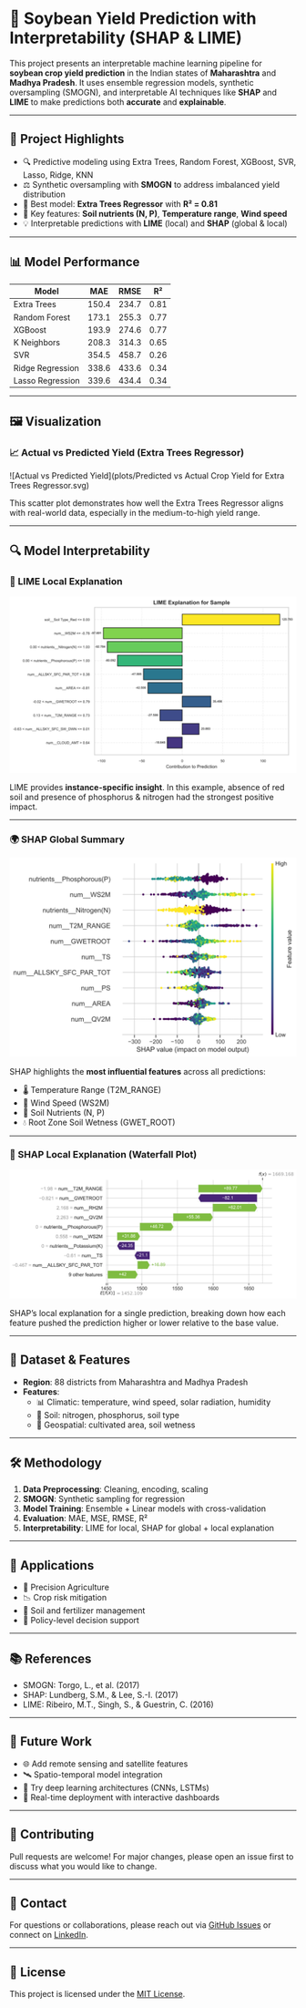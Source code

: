 # 🌱 Soybean Yield Prediction with Interpretability (SHAP & LIME)

This project presents an interpretable machine learning pipeline for **soybean crop yield prediction** in the Indian states of **Maharashtra** and **Madhya Pradesh**. It uses ensemble regression models, synthetic oversampling (SMOGN), and interpretable AI techniques like **SHAP** and **LIME** to make predictions both **accurate** and **explainable**.

---

## 📌 Project Highlights

- 🔍 Predictive modeling using Extra Trees, Random Forest, XGBoost, SVR, Lasso, Ridge, KNN
- ⚖️ Synthetic oversampling with **SMOGN** to address imbalanced yield distribution
- 🧠 Best model: **Extra Trees Regressor** with **R² = 0.81**
- 🌾 Key features: **Soil nutrients (N, P)**, **Temperature range**, **Wind speed**
- 💡 Interpretable predictions with **LIME** (local) and **SHAP** (global & local)

---

## 📊 Model Performance

| Model            | MAE    | RMSE   | R²   |
|------------------|--------|--------|------|
| Extra Trees      | 150.4  | 234.7  | 0.81 |
| Random Forest    | 173.1  | 255.3  | 0.77 |
| XGBoost          | 193.9  | 274.6  | 0.77 |
| K Neighbors      | 208.3  | 314.3  | 0.65 |
| SVR              | 354.5  | 458.7  | 0.26 |
| Ridge Regression | 338.6  | 433.6  | 0.34 |
| Lasso Regression | 339.6  | 434.4  | 0.34 |

---

## 🖼️ Visualization

### 📈 Actual vs Predicted Yield (Extra Trees Regressor)
![Actual vs Predicted Yield](plots/Predicted vs Actual Crop Yield for Extra Trees Regressor.svg)

This scatter plot demonstrates how well the Extra Trees Regressor aligns with real-world data, especially in the medium-to-high yield range.

---

## 🔍 Model Interpretability

### 🧩 LIME Local Explanation
![LIME Explanation](plots/lime_plot.svg)

LIME provides **instance-specific insight**. In this example, absence of red soil and presence of phosphorus & nitrogen had the strongest positive impact.

---

### 🌍 SHAP Global Summary
![SHAP Summary Plot](plots/shap_summary_plot.svg)

SHAP highlights the **most influential features** across all predictions:
- 🌡️ Temperature Range (T2M_RANGE)
- 💨 Wind Speed (WS2M)
- 🧪 Soil Nutrients (N, P)
- 💧 Root Zone Soil Wetness (GWET_ROOT)

---

### 🔬 SHAP Local Explanation (Waterfall Plot)
![SHAP Waterfall Plot](plots/waterfall_plot.svg)

SHAP’s local explanation for a single prediction, breaking down how each feature pushed the prediction higher or lower relative to the base value.

---

## 🧪 Dataset & Features

- **Region**: 88 districts from Maharashtra and Madhya Pradesh
- **Features**: 
  - 📊 Climatic: temperature, wind speed, solar radiation, humidity
  - 🌱 Soil: nitrogen, phosphorus, soil type
  - 🧭 Geospatial: cultivated area, soil wetness

---

## 🛠️ Methodology

1. **Data Preprocessing**: Cleaning, encoding, scaling
2. **SMOGN**: Synthetic sampling for regression
3. **Model Training**: Ensemble + Linear models with cross-validation
4. **Evaluation**: MAE, MSE, RMSE, R²
5. **Interpretability**: LIME for local, SHAP for global + local explanation

---

## 🎯 Applications

- 📍 Precision Agriculture
- 📉 Crop risk mitigation
- 🌾 Soil and fertilizer management
- 🧭 Policy-level decision support

---

## 📚 References

- SMOGN: Torgo, L., et al. (2017)
- SHAP: Lundberg, S.M., & Lee, S.-I. (2017)
- LIME: Ribeiro, M.T., Singh, S., & Guestrin, C. (2016)

---

## 🧠 Future Work

- 🌐 Add remote sensing and satellite features
- 🛰️ Spatio-temporal model integration
- 🧬 Try deep learning architectures (CNNs, LSTMs)
- 🚀 Real-time deployment with interactive dashboards

---

## 🤝 Contributing

Pull requests are welcome! For major changes, please open an issue first to discuss what you would like to change.

---

## 📩 Contact

For questions or collaborations, please reach out via [GitHub Issues](https://github.com/yourusername/yourrepo/issues) or connect on [LinkedIn](https://www.linkedin.com/).

---

## 📜 License

This project is licensed under the [MIT License](LICENSE).
